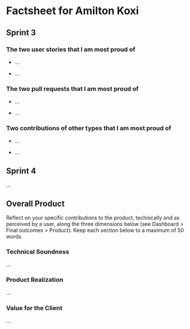 # Factsheet for Amilton Koxi

## Sprint 3

### The two user stories that I am most proud of

- ...

- ...

### The two pull requests that I am most proud of

- ...

- ...

### Two contributions of other types that I am most proud of

- ...

- ...


## Sprint 4

...


## Overall Product

Reflect on your specific contributions to the product, technically and as perceived by a user, along the three dimensions below (see Dashboard > Final outcomes > Product). Keep each section below to a maximum of 50 words.


### Technical Soundness

...


### Product Realization

...


### Value for the Client

...
